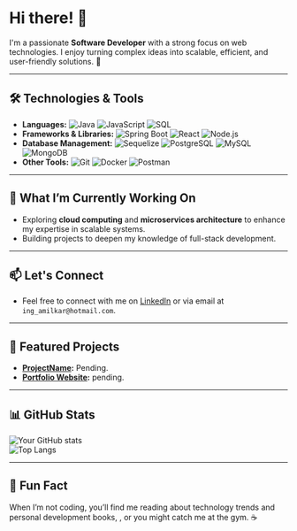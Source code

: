 # Hi there! 👋

I'm a passionate **Software Developer** with a strong focus on web technologies. I enjoy turning complex ideas into scalable, efficient, and user-friendly solutions. 🚀

---

## 🛠️ Technologies & Tools

- **Languages:** ![Java](https://img.shields.io/badge/Java-%23ED8B00.svg?style=flat&logo=java&logoColor=white) ![JavaScript](https://img.shields.io/badge/JavaScript-%23323330.svg?style=flat&logo=javascript&logoColor=%23F7DF1E) ![SQL](https://img.shields.io/badge/SQL-%23000000.svg?style=flat&logo=microsoft-sql-server&logoColor=white)  
- **Frameworks & Libraries:** ![Spring Boot](https://img.shields.io/badge/Spring%20Boot-%236DB33F.svg?style=flat&logo=spring-boot&logoColor=white) ![React](https://img.shields.io/badge/React-%2320232a.svg?style=flat&logo=react&logoColor=%2361DAFB) ![Node.js](https://img.shields.io/badge/Node.js-%23339933.svg?style=flat&logo=node.js&logoColor=white)  
- **Database Management:** ![Sequelize](https://img.shields.io/badge/Sequelize-%23696cff.svg?style=flat&logo=sequelize&logoColor=white) ![PostgreSQL](https://img.shields.io/badge/PostgreSQL-%23316192.svg?style=flat&logo=postgresql&logoColor=white) ![MySQL](https://img.shields.io/badge/MySQL-%2300f.svg?style=flat&logo=mysql&logoColor=white) ![MongoDB](https://img.shields.io/badge/MongoDB-%234ea94b.svg?style=flat&logo=mongodb&logoColor=white) 
- **Other Tools:** ![Git](https://img.shields.io/badge/Git-%23F05033.svg?style=flat&logo=git&logoColor=white) ![Docker](https://img.shields.io/badge/Docker-%232496ED.svg?style=flat&logo=docker&logoColor=white) ![Postman](https://img.shields.io/badge/Postman-%23FF6C37.svg?style=flat&logo=postman&logoColor=white)

---

## 🌱 What I’m Currently Working On

- Exploring **cloud computing** and **microservices architecture** to enhance my expertise in scalable systems.  
- Building projects to deepen my knowledge of full-stack development.  

---

## 📫 Let's Connect


- Feel free to connect with me on [LinkedIn](https://www.linkedin.com/in/amilcar-ibarra-cuadrado-221b98115)
 or via email at `ing_amilkar@hotmail.com`.

---

## 🚀 Featured Projects

- **[ProjectName](#):** Pending.  
- **[Portfolio Website](#):** pending.  

---

## 📊 GitHub Stats

![Your GitHub stats](https://github-readme-stats.vercel.app/api?username=Andres0210&show_icons=true&theme=radical)  
![Top Langs](https://github-readme-stats.vercel.app/api/top-langs/?username=Andres0210&layout=compact&theme=radical)

---

## 🌟 Fun Fact

When I’m not coding, you’ll find me reading about technology trends and personal development books, , or you might catch me at the gym. ☕


